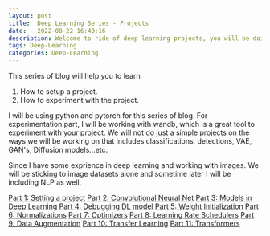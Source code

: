 ```yaml
---
layout: post
title:  Deep Learning Series - Projects
date:   2022-08-22 16:40:16
description: Welcome to ride of deep learning projects, you will be doing, setting up project, experimenting it.
tags: Deep-Learning
categories: Deep-Learning
---
```


This series of blog will help you to learn 
1. How to setup a project.
2. How to experiment with the project.

I will be using python and pytorch for this series of blog. For experimentation part, I will be working with wandb, which is a great tool to experiment with your project. We will not do just a simple projects on the ways we will be working on that includes classifications, detections, VAE, GAN's, Diffusion models...etc. 

Since I have some exprience in deep learning and working with images. We will be sticking to image datasets alone and sometime later I will be including NLP as well.

<a href="https://saisritejakuppa.github.io/blog/2022/DeepLearningSeries-1/">Part 1: Setting a project</a> 
<a href="">Part 2: Convolutional Neural Net</a>
<a href="">Part 3: Models in Deep Learning</a>
<a href="">Part 4: Debugging DL model</a>
<a href="">Part 5: Weight Initialization</a>
<a href="">Part 6: Normalizations</a>
<a href="">Part 7: Optimizers</a>
<a href="">Part 8: Learning Rate Schedulers</a>
<a href="">Part 9: Data Augmentation</a>
<a href="">Part 10: Transfer Learning</a>
<a href="">Part 11: Transformers</a>